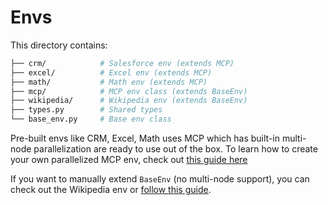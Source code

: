# Envs

This directory contains:
```bash
├── crm/            # Salesforce env (extends MCP)
├── excel/          # Excel env (extends MCP)
├── math/           # Math env (extends MCP)
├── mcp/            # MCP env class (extends BaseEnv)
├── wikipedia/      # Wikipedia env (extends BaseEnv)
├── types.py        # Shared types
└── base_env.py     # Base env class
```

Pre-built envs like CRM, Excel, Math uses MCP which has built-in multi-node parallelization are ready to use out of the box. To learn how to create your own parallelized MCP env, check out [this guide here](mcp/README.md)

If you want to manually extend `BaseEnv` (no multi-node support), you can check out the Wikipedia env or [follow this guide](how-to-extend-base-env.md).

